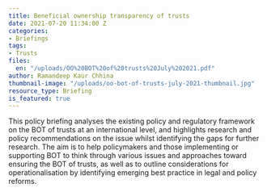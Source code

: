 ```yaml
---
title: Beneficial ownership transparency of trusts
date: 2021-07-20 11:34:00 Z
categories:
- Briefings
tags:
- Trusts
files:
  en: "/uploads/OO%20BOT%20of%20trusts%20July%202021.pdf"
author: Ramandeep Kaur Chhina
thumbnail-image: "/uploads/oo-bot-of-trusts-july-2021-thumbnail.jpg"
resource_type: Briefing
is_featured: true
---
```


This policy briefing analyses the existing policy and regulatory framework on the BOT of trusts at an international level, and highlights research and policy recommendations on the issue whilst identifying the gaps for further research. The aim is to help policymakers and those implementing or supporting BOT to think through various issues and approaches toward ensuring the BOT of trusts, as well as to outline considerations for operationalisation by identifying emerging best practice in legal and policy reforms.